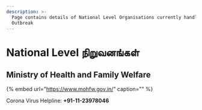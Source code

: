 ```yaml
---
description: >-
  Page contains details of National Level Organisations currently handling COVID
  Outbreak
---
```


# National Level நிறுவனங்கள்

## Ministry of Health and Family Welfare

{% embed url="https://www.mohfw.gov.in/" caption="" %}

Corona Virus Helpline: **+91-11-23978046**

